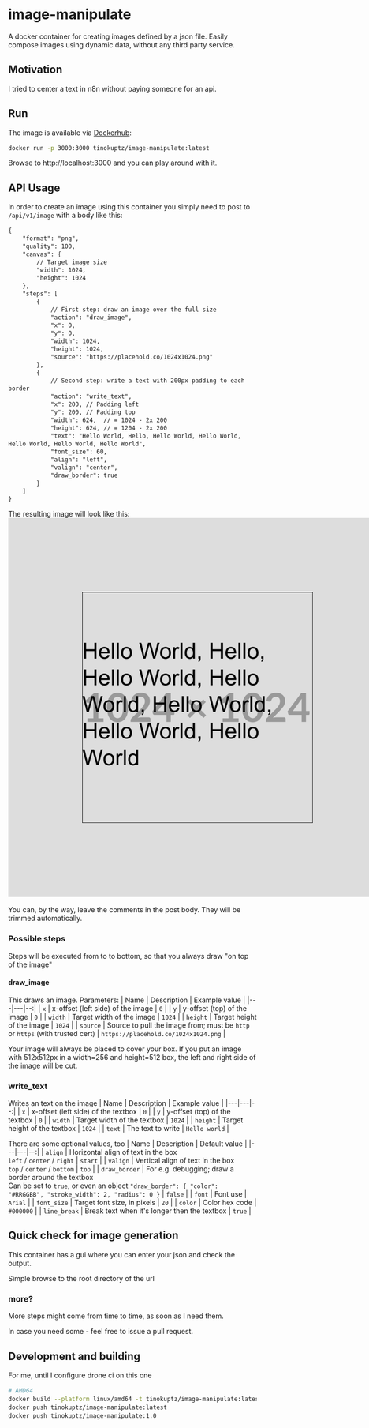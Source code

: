 # image-manipulate
A docker container for creating images defined by a json file. Easily compose images using dynamic data, without any third party service.

## Motivation
I tried to center a text in n8n without paying someone for an api.

## Run
The image is available via [Dockerhub](https://hub.docker.com/r/tinokuptz/image-manipulate):
```sh
docker run -p 3000:3000 tinokuptz/image-manipulate:latest
```
Browse to http://localhost:3000 and you can play around with it.

## API Usage
In order to create an image using this container you simply need to post to `/api/v1/image` with a body like this:
```jsonc
{
    "format": "png",
    "quality": 100,
    "canvas": {
        // Target image size
        "width": 1024,
        "height": 1024
    },
    "steps": [
        {
            // First step: draw an image over the full size
            "action": "draw_image",
            "x": 0,
            "y": 0,
            "width": 1024,
            "height": 1024,
            "source": "https://placehold.co/1024x1024.png"
        },
        {
            // Second step: write a text with 200px padding to each border
            "action": "write_text",
            "x": 200, // Padding left
            "y": 200, // Padding top
            "width": 624,  // = 1024 - 2x 200
            "height": 624, // = 1204 - 2x 200
            "text": "Hello World, Hello, Hello World, Hello World, Hello World, Hello World, Hello World",
            "font_size": 60,
            "align": "left",
            "valign": "center",
            "draw_border": true
        }
    ]
}
```
The resulting image will look like this:<br>
<img src="readme/example-image.png" alt="Generated example image" style="max-width: 80dvw; max-height: 80dvh;" />

You can, by the way, leave the comments in the post body. They will be trimmed automatically.

### Possible steps
Steps will be executed from to to bottom, so that you always draw "on top of the image"

#### draw_image
This draws an image. Parameters:
| Name | Description | Example value |
|---|---|--:|
| `x` | x-offset (left side) of the image | `0` |
| `y` | y-offset (top) of the image | `0` |
| `width` | Target width of the image | `1024` |
| `height` | Target height of the image | `1024` |
| `source` | Source to pull the image from; must be `http` or `https` (with trusted cert) | `https://placehold.co/1024x1024.png` |

Your image will always be placed to cover your box. If you put an image with 512x512px in a width=256 and height=512 box, the left and right side of the image will be cut.

### write_text
Writes an text on the image
| Name | Description | Example value |
|---|---|--:|
| `x` | x-offset (left side) of the textbox | `0` |
| `y` | y-offset (top) of the textbox | `0` |
| `width` | Target width of the textbox | `1024` |
| `height` | Target height of the textbox | `1024` |
| `text` | The text to write | `Hello world` |

There are some optional values, too
| Name | Description | Default value |
|---|---|--:|
| `align` | Horizontal align of text in the box<br>`left` / `center` / `right` | `start` |
| `valign` | Vertical align of text in the box<br>`top` / `center` / `bottom` | `top` |
| `draw_border` | For e.g. debugging; draw a border around the textbox<br>Can be set to `true`, or even an object `"draw_border": { "color": "#RRGGBB", "stroke_width": 2, "radius": 0 }` | `false` |
| `font` | Font use | `Arial` |
| `font_size` | Target font size, in pixels | `20` |
| `color` | Color hex code | `#000000` |
| `line_break` | Break text when it's longer then the textbox | `true` |

## Quick check for image generation
This container has a gui where you can enter your json and check the output.

Simple browse to the root directory of the url

### more?
More steps might come from time to time, as soon as I need them.

In case you need some - feel free to issue a pull request.

## Development and building
For me, until I configure drone ci on this one
```sh
# AMD64
docker build --platform linux/amd64 -t tinokuptz/image-manipulate:latest -t tinokuptz/image-manipulate:1.0 .
docker push tinokuptz/image-manipulate:latest
docker push tinokuptz/image-manipulate:1.0
```